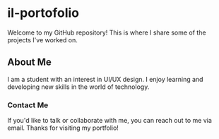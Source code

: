 # il-portofolio
Welcome to my GitHub repository! This is where I share some of the projects I've worked on.
## About Me
I am a student with an interest in UI/UX design. I enjoy learning and developing new skills in the world of technology.
### Contact Me
If you'd like to talk or collaborate with me, you can reach out to me via email.
Thanks for visiting my portfolio!
